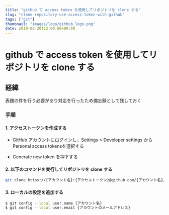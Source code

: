 ```yaml
---
title: "github で access token を使用してリポジトリを clone する"
slug: "clone-repository-use-access-token-with-github"
tags: ["git"]
thumbnail: "images/logo/github_logo.png"
date: 2019-06-20T12:00:00+09:00
---
```


# github で access token を使用してリポジトリを clone する

## 経緯

表題の件を行う必要があり対応を行ったため備忘録として残しておく

### 手順

#### 1. アクセストークンを作成する

- GitHub アカウントにログインし，Settings > Developer settings から Personal access tokensを選択する

- Generate new token を押下する

#### 2. 以下のコマンドを実行してリポジトリを clone する

```bash
git clone https://{アカウント名}:{アクセストークン}@github.com/{アカウント名}/{リポジトリ名}
```

#### 3. ローカルの設定を追加する

```bash
$ git config --local user.name {アカウント名}
$ git config --local user.email {アカウントのメールアドレス}
```
